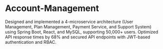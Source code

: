 # Account-Management
Designed and implemented a 4-microservice architecture (User Management, Plan Management, Payment Service, and Support System) using Spring Boot, React, and MySQL, supporting 50,000+ users. Optimized API response times by 68% and secured API endpoints with JWT-based authentication and RBAC.

